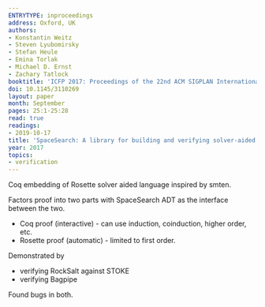 ```yaml
---
ENTRYTYPE: inproceedings
address: Oxford, UK
authors:
- Konstantin Weitz
- Steven Lyubomirsky
- Stefan Heule
- Emina Torlak
- Michael D. Ernst
- Zachary Tatlock
booktitle: 'ICFP 2017: Proceedings of the 22nd ACM SIGPLAN International Conference on Functional Programming'
doi: 10.1145/3110269
layout: paper
month: September
pages: 25:1-25:28
read: true
readings:
- 2019-10-17
title: 'SpaceSearch: A library for building and verifying solver-aided tools'
year: 2017
topics:
- verification
---
```


Coq embedding of Rosette solver aided language inspired by smten.

Factors proof into two parts
with SpaceSearch ADT as the interface between the two.
- Coq proof (interactive) - can use induction, coinduction, higher order, etc.
- Rosette proof (automatic) - limited to first order.

Demonstrated by
- verifying RockSalt against STOKE
- verifying Bagpipe

Found bugs in both.
